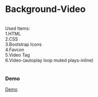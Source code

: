 # Background-Video
<br>
Used Items: <br>
1.HTML <br>
2.CSS <br>
3.Bootstrap Icons <br>
4.Favcon <br>
5.Video Tag <br>
6.Video-(autoplay loop muted plays-inline)
<br>
<br>
<h3> Demo </h3>

[Demo](https://atanu16.github.io/Background-Video/)

